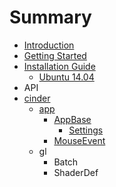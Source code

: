 # Summary

* [Introduction](README.md)
* [Getting Started](book/getting_started.md)
* [Installation Guide](book/installation_guide.md)
   * [Ubuntu 14.04](book/building_on_ubuntu14.md)
* API
* [cinder](book/cinder.md)
   * [app](book/cinder__app.md)
       * [AppBase](book/cinder__app__AppBase.md)
           * [Settings](book/cinder__app__AppBase__Settings.md)
       * [MouseEvent](book/cinder__app__MouseEvent.md)
   * gl
       * Batch
       * ShaderDef

